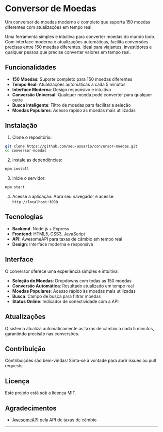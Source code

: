 # Conversor de Moedas

Um conversor de moedas moderno e completo que suporta 150 moedas diferentes com atualizações em tempo real.

Uma ferramenta simples e intuitiva para converter moedas do mundo todo. Com interface moderna e atualizações automáticas, facilita conversões precisas entre 150 moedas diferentes. Ideal para viajantes, investidores e qualquer pessoa que precise converter valores em tempo real.

## Funcionalidades

- **150 Moedas**: Suporte completo para 150 moedas diferentes
- **Tempo Real**: Atualizações automáticas a cada 5 minutos
- **Interface Moderna**: Design responsivo e intuitivo
- **Conversão Universal**: Qualquer moeda pode converter para qualquer outra
- **Busca Inteligente**: Filtro de moedas para facilitar a seleção
- **Moedas Populares**: Acesso rápido às moedas mais utilizadas

## Instalação

1. Clone o repositório:
```bash
git clone https://github.com/seu-usuario/conversor-moedas.git
cd conversor-moedas
```

2. Instale as dependências:
```bash
npm install
```

3. Inicie o servidor:
```bash
npm start
```

4. Acesse a aplicação:
Abra seu navegador e acesse: `http://localhost:3000`

## Tecnologias

- **Backend**: Node.js + Express
- **Frontend**: HTML5, CSS3, JavaScript
- **API**: AwesomeAPI para taxas de câmbio em tempo real
- **Design**: Interface moderna e responsiva

## Interface

O conversor oferece uma experiência simples e intuitiva:

- **Seleção de Moedas**: Dropdowns com todas as 150 moedas
- **Conversão Automática**: Resultado atualizado em tempo real
- **Moedas Populares**: Acesso rápido às moedas mais utilizadas
- **Busca**: Campo de busca para filtrar moedas
- **Status Online**: Indicador de conectividade com a API

## Atualizações

O sistema atualiza automaticamente as taxas de câmbio a cada 5 minutos, garantindo precisão nas conversões.

## Contribuição

Contribuições são bem-vindas! Sinta-se à vontade para abrir issues ou pull requests.

## Licença

Este projeto está sob a licença MIT.

## Agradecimentos

- [AwesomeAPI](https://economia.awesomeapi.com.br/) pela API de taxas de câmbio


---